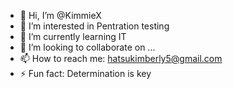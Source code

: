 - 👋 Hi, I’m @KimmieX
- 👀 I’m interested in Pentration testing
- 🌱 I’m currently learning IT
- 💞️ I’m looking to collaborate on ...
- 📫 How to reach me: hatsukimberly5@gmail.com
- ⚡ Fun fact: Determination is key

<!---
KimmieX/KimmieX is a ✨ special ✨ repository because its `README.md` (this file) appears on your GitHub profile.
You can click the Preview link to take a look at your changes.
--->
